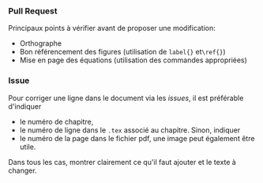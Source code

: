### Pull Request
Principaux points à vérifier avant de proposer une modification:
* Orthographe
* Bon référencement des figures (utilisation de `label{}` et`\ref{}`)
* Mise en page des équations (utilisation des commandes appropriées)

### Issue
Pour corriger une ligne dans le document via les *issues*, il est préférable d'indiquer 
* le numéro de chapitre, 
* le numéro de ligne dans le `.tex` associé au chapitre.
Sinon, indiquer
* le numéro de la page dans le fichier pdf, une image peut également être utile.

Dans tous les cas, montrer clairement ce qu'il faut ajouter et le texte à changer.
